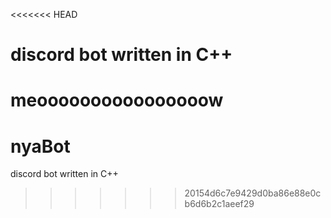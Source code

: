 <<<<<<< HEAD
# discord bot written in C++
meoooooooooooooooow
=======
# nyaBot

discord bot written in C++
>>>>>>> 20154d6c7e9429d0ba86e88e0cb6d6b2c1aeef29
